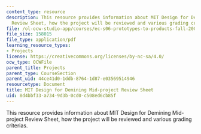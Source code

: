 ```yaml
---
content_type: resource
description: This resource provides information about MIT Design for Demining Mid-project
  Review Sheet, how the project will be reviewed and various grading criterias.
file: /ol-ocw-studio-app/courses/ec-s06-prototypes-to-products-fall-2005/8d4bbf33a7349d3b0cd0c508ed6cb85f_MITEC_S06F05_m2_review.pdf
file_size: 158015
file_type: application/pdf
learning_resource_types:
- Projects
license: https://creativecommons.org/licenses/by-nc-sa/4.0/
ocw_type: OCWFile
parent_title: Projects
parent_type: CourseSection
parent_uid: 44ce41d0-1ddb-8764-1d87-e03569514946
resourcetype: Document
title: MIT Design for Demining Mid-project Review Sheet
uid: 8d4bbf33-a734-9d3b-0cd0-c508ed6cb85f
---
```

This resource provides information about MIT Design for Demining Mid-project Review Sheet, how the project will be reviewed and various grading criterias.